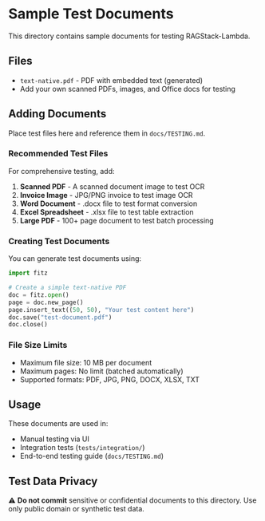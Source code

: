 # Sample Test Documents

This directory contains sample documents for testing RAGStack-Lambda.

## Files

- `text-native.pdf` - PDF with embedded text (generated)
- Add your own scanned PDFs, images, and Office docs for testing

## Adding Documents

Place test files here and reference them in `docs/TESTING.md`.

### Recommended Test Files

For comprehensive testing, add:

1. **Scanned PDF** - A scanned document image to test OCR
2. **Invoice Image** - JPG/PNG invoice to test image OCR
3. **Word Document** - .docx file to test format conversion
4. **Excel Spreadsheet** - .xlsx file to test table extraction
5. **Large PDF** - 100+ page document to test batch processing

### Creating Test Documents

You can generate test documents using:

```python
import fitz

# Create a simple text-native PDF
doc = fitz.open()
page = doc.new_page()
page.insert_text((50, 50), "Your test content here")
doc.save("test-document.pdf")
doc.close()
```

### File Size Limits

- Maximum file size: 10 MB per document
- Maximum pages: No limit (batched automatically)
- Supported formats: PDF, JPG, PNG, DOCX, XLSX, TXT

## Usage

These documents are used in:
- Manual testing via UI
- Integration tests (`tests/integration/`)
- End-to-end testing guide (`docs/TESTING.md`)

## Test Data Privacy

⚠️ **Do not commit** sensitive or confidential documents to this directory.
Use only public domain or synthetic test data.
